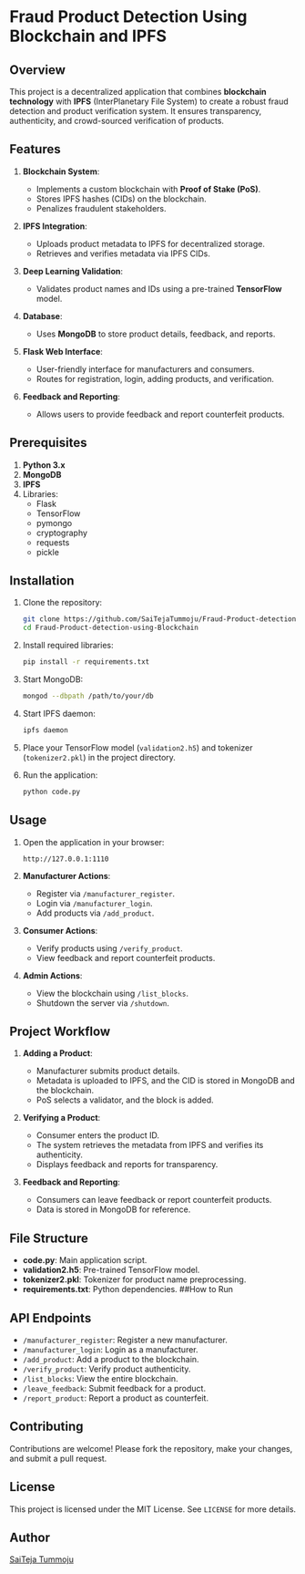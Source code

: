 # Fraud Product Detection Using Blockchain and IPFS

## Overview
This project is a decentralized application that combines **blockchain technology** with **IPFS** (InterPlanetary File System) to create a robust fraud detection and product verification system. It ensures transparency, authenticity, and crowd-sourced verification of products.

## Features
1. **Blockchain System**:
   - Implements a custom blockchain with **Proof of Stake (PoS)**.
   - Stores IPFS hashes (CIDs) on the blockchain.
   - Penalizes fraudulent stakeholders.

2. **IPFS Integration**:
   - Uploads product metadata to IPFS for decentralized storage.
   - Retrieves and verifies metadata via IPFS CIDs.

3. **Deep Learning Validation**:
   - Validates product names and IDs using a pre-trained **TensorFlow** model.

4. **Database**:
   - Uses **MongoDB** to store product details, feedback, and reports.

5. **Flask Web Interface**:
   - User-friendly interface for manufacturers and consumers.
   - Routes for registration, login, adding products, and verification.

6. **Feedback and Reporting**:
   - Allows users to provide feedback and report counterfeit products.

## Prerequisites
1. **Python 3.x**
2. **MongoDB**
3. **IPFS**
4. Libraries:
   - Flask
   - TensorFlow
   - pymongo
   - cryptography
   - requests
   - pickle

## Installation
1. Clone the repository:
   ```bash
   git clone https://github.com/SaiTejaTummoju/Fraud-Product-detection-using-Blockchain.git
   cd Fraud-Product-detection-using-Blockchain
   ```

2. Install required libraries:
   ```bash
   pip install -r requirements.txt
   ```

3. Start MongoDB:
   ```bash
   mongod --dbpath /path/to/your/db
   ```

4. Start IPFS daemon:
   ```bash
   ipfs daemon
   ```

5. Place your TensorFlow model (`validation2.h5`) and tokenizer (`tokenizer2.pkl`) in the project directory.

6. Run the application:
   ```bash
   python code.py
   ```

## Usage
1. Open the application in your browser:
   ```
   http://127.0.0.1:1110
   ```

2. **Manufacturer Actions**:
   - Register via `/manufacturer_register`.
   - Login via `/manufacturer_login`.
   - Add products via `/add_product`.

3. **Consumer Actions**:
   - Verify products using `/verify_product`.
   - View feedback and report counterfeit products.

4. **Admin Actions**:
   - View the blockchain using `/list_blocks`.
   - Shutdown the server via `/shutdown`.

## Project Workflow
1. **Adding a Product**:
   - Manufacturer submits product details.
   - Metadata is uploaded to IPFS, and the CID is stored in MongoDB and the blockchain.
   - PoS selects a validator, and the block is added.

2. **Verifying a Product**:
   - Consumer enters the product ID.
   - The system retrieves the metadata from IPFS and verifies its authenticity.
   - Displays feedback and reports for transparency.

3. **Feedback and Reporting**:
   - Consumers can leave feedback or report counterfeit products.
   - Data is stored in MongoDB for reference.

## File Structure
- **code.py**: Main application script.
- **validation2.h5**: Pre-trained TensorFlow model.
- **tokenizer2.pkl**: Tokenizer for product name preprocessing.
- **requirements.txt**: Python dependencies.
##How to Run


## API Endpoints
- `/manufacturer_register`: Register a new manufacturer.
- `/manufacturer_login`: Login as a manufacturer.
- `/add_product`: Add a product to the blockchain.
- `/verify_product`: Verify product authenticity.
- `/list_blocks`: View the entire blockchain.
- `/leave_feedback`: Submit feedback for a product.
- `/report_product`: Report a product as counterfeit.

## Contributing
Contributions are welcome! Please fork the repository, make your changes, and submit a pull request.

## License
This project is licensed under the MIT License. See `LICENSE` for more details.

## Author
[SaiTeja Tummoju](https://github.com/SaiTejaTummoju)

